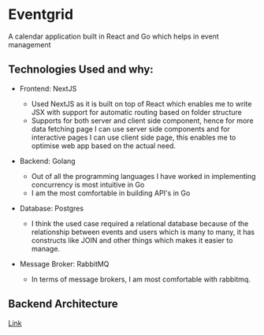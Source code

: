 # Eventgrid
A calendar application built in React and Go which helps in event management


## Technologies Used and why:
- Frontend: NextJS
    - Used NextJS as it is built on top of React which enables me to write JSX with support for automatic routing based on folder structure
    - Supports for both server and client side component, hence for more data fetching page I can use server side components and for interactive pages I can use client side page, this enables me to optimise web app based on the actual need.

- Backend: Golang 
    - Out of all the programming languages I have worked in implementing concurrency is most intuitive in Go
    - I am the most comfortable in building API's in Go 
- Database: Postgres
    - I think the used case required a relational database because of the relationship between events and users which is many to many, it has constructs like JOIN and other things which makes it easier to manage.
- Message Broker: RabbitMQ
    - In terms of message brokers, I am most comfortable with rabbitmq.


## Backend Architecture 
[Link](https://github.com/vsumit89/event-grid/tree/main/server)
